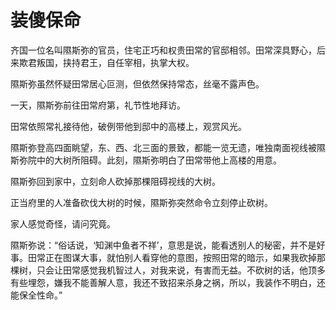 # 装傻保命

齐国一位名叫隰斯弥的官员，住宅正巧和权贵田常的官邸相邻。田常深具野心，后来欺君叛国，挟持君王，自任宰相，执掌大权。 

隰斯弥虽然怀疑田常居心叵测，但依然保持常态，丝毫不露声色。 

一天，隰斯弥前往田常府第，礼节性地拜访。 

田常依照常礼接待他，破例带他到邸中的高楼上，观赏风光。 

隰斯弥登高四面眺望，东、西、北三面的景致，都能一览无遗，唯独南面视线被隰斯弥院中的大树所阻碍。此刻，隰斯弥明白了田常带他上高楼的用意。 

隰斯弥回到家中，立刻命人砍掉那棵阻碍视线的大树。 

正当府里的人准备砍伐大树的时候，隰斯弥突然命令立刻停止砍树。 

家人感觉奇怪，请问究竟。 

隰斯弥说：“俗话说，‘知渊中鱼者不祥’，意思是说，能看透别人的秘密，并不是好事。田常正在图谋大事，就怕别人看穿他的意图，按照田常的暗示，如果我砍掉那棵树，只会让田常感觉我机智过人，对我来说，有害而无益。不砍树的话，他顶多有些埋怨，嫌我不能善解人意，我还不致招来杀身之祸，所以，我装作不明白，还能保全性命。”